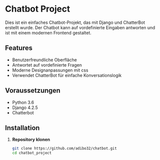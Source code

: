 # Chatbot Project

Dies ist ein einfaches Chatbot-Projekt, das mit Django und ChatterBot erstellt wurde. Der Chatbot kann auf vordefinierte Eingaben antworten und ist mit einem modernen Frontend gestaltet.

## Features

- Benutzerfreundliche Oberfläche
- Antwortet auf vordefinierte Fragen
- Moderne Designanpassungen mit css
- Verwendet ChatterBot für einfache Konversationslogik

## Voraussetzungen

- Python 3.6 
- Django 4.2.5 
- Chatterbot

## Installation

1. **Repository klonen**
   ```bash
   git clone https://github.com/adibo32/chatbot.git
   cd chatbot_project
